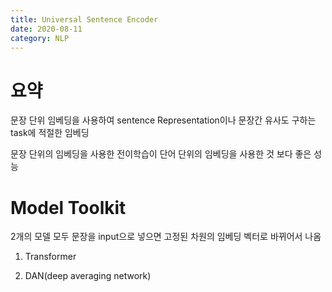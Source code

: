 ```yaml
---
title: Universal Sentence Encoder
date: 2020-08-11
category: NLP
---
```


# 요약

문장 단위 임베딩을 사용하여 sentence Representation이나 문장간 유사도 구하는 task에 적절한 임베딩

문장 단위의 임베딩을 사용한 전이학습이 단어 단위의 임베딩을 사용한 것 보다 좋은 성능


# Model Toolkit

2개의 모델 모두 문장을 input으로 넣으면 고정된 차원의 임베딩 벡터로 바뀌어서 나옴


1) Transformer

2) DAN(deep averaging network)



